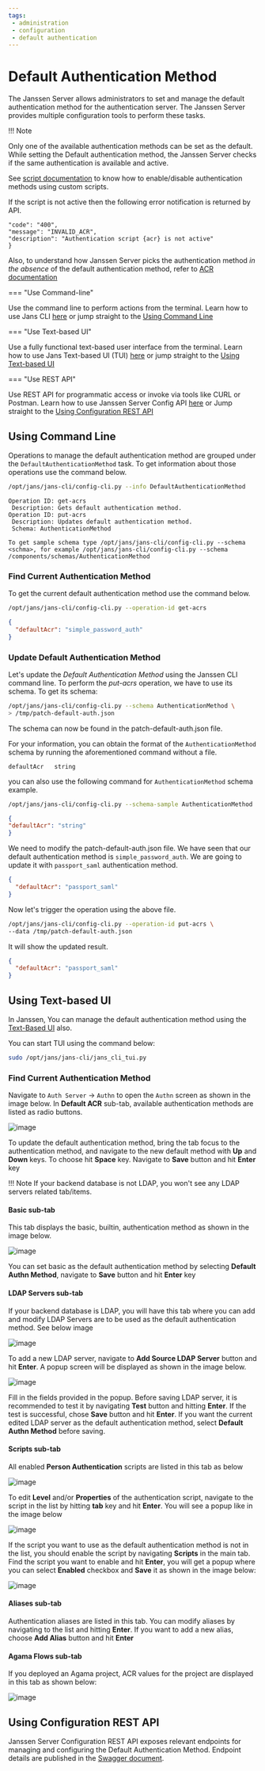 ```yaml
---
tags:
 - administration
 - configuration
 - default authentication
---
```


# Default Authentication Method

The Janssen Server allows administrators to set and manage the default
authentication method for the authentication server.
The Janssen Server provides multiple configuration tools to perform these tasks.

!!! Note

 Only one of the available authentication methods can be set as the default.
 While setting the Default authentication method, the Janssen Server 
 checks if the same authentication is available and active.
    
 See 
 [script documentation](../custom-scripts-config.md#update-an-existing-custom-script) 
 to know how to enable/disable authentication methods using custom scripts.


 If the script is not active then the following error notification is 
 returned by API.
 ```{
 "code": "400",
 "message": "INVALID_ACR",
 "description": "Authentication script {acr} is not active"
 }
 ```

 Also, to understand how Janssen Server picks the authentication method *in the absence* of the default authentication method, refer to 
 [ACR documentation](../../auth-server/openid-features/acrs.md#flowchart---how-the-jans-as-derives-an-acr-value-for-a-user-session-)

=== "Use Command-line"

 Use the command line to perform actions from the terminal. Learn how to
 use Jans CLI [here](../config-tools/jans-cli/README.md) or jump straight to
 the [Using Command Line](#using-command-line)

=== "Use Text-based UI"

 Use a fully functional text-based user interface from the terminal.
 Learn how to use Jans Text-based UI (TUI)
 [here](../config-tools/jans-tui/README.md) or jump straight to the
 [Using Text-based UI](#using-text-based-ui)

=== "Use REST API"

 Use REST API for programmatic access or invoke via tools like CURL or 
 Postman. Learn how to use Janssen Server Config API 
 [here](../config-tools/config-api/README.md) or Jump straight to the
 [Using Configuration REST API](#using-configuration-rest-api)

##  Using Command Line

Operations to manage the default authentication method are grouped under the
`DefaultAuthenticationMethod` task. To get information about those operations
use the command below.

```bash title="Command"
/opt/jans/jans-cli/config-cli.py --info DefaultAuthenticationMethod
```
```text title="Output"
Operation ID: get-acrs
 Description: Gets default authentication method.
Operation ID: put-acrs
 Description: Updates default authentication method.
 Schema: AuthenticationMethod

To get sample schema type /opt/jans/jans-cli/config-cli.py --schema <schma>, for example /opt/jans/jans-cli/config-cli.py --schema /components/schemas/AuthenticationMethod
```

### Find Current Authentication Method

To get the current default authentication method use the command below.
```bash title="Command"
/opt/jans/jans-cli/config-cli.py --operation-id get-acrs
```
```json title="Sample Output"
{
  "defaultAcr": "simple_password_auth"
}
```

### Update Default Authentication Method

Let's update the _Default Authentication Method_ using the Janssen CLI command line.
To perform the _put-acrs_ operation, we have to use its schema.
To get its schema:

```bash title="Command"
/opt/jans/jans-cli/config-cli.py --schema AuthenticationMethod \
> /tmp/patch-default-auth.json
```
The schema can now be found in the patch-default-auth.json file.

For your information, you can obtain the format of the `AuthenticationMethod`
schema by running the aforementioned command without a file.

```text title="Schema Format"
defaultAcr   string
```
you can also use the following command for `AuthenticationMethod` schema example.

```bash title="Command"
/opt/jans/jans-cli/config-cli.py --schema-sample AuthenticationMethod
```
```json title="Schema Example"
{
"defaultAcr": "string"
}
```

We need to modify the patch-default-auth.json file.
We have seen that our default authentication method is `simple_password_auth`.
We are going to update it with `passport_saml` authentication method.

```json title="input"
{
  "defaultAcr": "passport_saml"
}

```

Now let's trigger the operation using the above file.

```bash title="Command"
/opt/jans/jans-cli/config-cli.py --operation-id put-acrs \
--data /tmp/patch-default-auth.json
```

It will show the updated result.

```json title="Sample Output"
{
  "defaultAcr": "passport_saml"
}

```

##  Using Text-based UI

In Janssen, You can manage the default authentication method using
the [Text-Based UI](../config-tools/jans-tui/README.md) also.

You can start TUI using the command below:

```bash title="Command"
sudo /opt/jans/jans-cli/jans_cli_tui.py
```

### Find Current Authentication Method

Navigate to `Auth Server` -> `Authn` to open the `Authn` screen as shown
in the image below. In **Default ACR** sub-tab, available authentication methods are listed
as radio buttons.

![image](../../../assets/tui-authn-dafault-acr.png)

To update the default authentication method, bring the tab focus to the authentication method,
and navigate to the new default method with **Up** and **Down** keys. To choose hit **Space** key.
Navigate to **Save** button and hit **Enter** key

!!! Note 
If your backend database is not LDAP, you won't see any LDAP servers related tab/items.

#### Basic sub-tab

This tab displays the basic, builtin, authentication method as shown in the image below.

![image](../../../assets/tui-authn-basic.png)

You can set basic as the default authentication method by selecting **Default Authn Method**,
navigate to **Save** button and hit **Enter** key

#### LDAP Servers sub-tab

If your backend database is LDAP, you will have this tab where you can add and modify
LDAP Servers are to be used as the default authentication method. See below image

![image](../../../assets/tui-authn-ldap-servers.png)

To add a new LDAP server, navigate to **Add Source LDAP Server** button and hit **Enter**. A popup screen will
be displayed as shown in the image below.

![image](../../../assets/tui-authn-ldap-servers-add.png)

Fill in the fields provided in the popup. Before saving LDAP server, it is recommended to test it by navigating 
**Test** button and hitting **Enter**. If the test is successful, chose **Save** button and hit **Enter**. If
you want the current edited LDAP server as the default authentication method, select **Default Authn Method** before saving.

#### Scripts sub-tab

All enabled **Person Authentication** scripts are listed in this tab as below

![image](../../../assets/tui-authn-scripts.png)

To edit **Level** and/or **Properties** of the authentication script, navigate to the script in the list by hitting **tab** key
and hit **Enter**. You will see a popup like in the image below

![image](../../../assets/tui-authn-scripts-edit.png)

If the script you want to use as the default authentication method is not in the list, you should enable the script by
navigating **Scripts** in the main tab. Find the script you want to enable and hit **Enter**, you will get a popup where
you can select **Enabled** checkbox and **Save** it as shown in the image below:

![image](../../../assets/tui-authn-scripts-enable.png)

#### Aliases sub-tab

Authentication aliases are listed in this tab. You can modify aliases by navigating to the list and hitting **Enter**.
If you want to add a new alias, choose **Add Alias** button and hit **Enter**

#### Agama Flows sub-tab

If you deployed an Agama project, ACR values for the project are displayed in this tab as shown below:

![image](../../../assets/tui-authn-agama.png)


## Using Configuration REST API

Janssen Server Configuration REST API exposes relevant endpoints for managing
and configuring the Default Authentication Method. Endpoint details are published
in the [Swagger document](./../../reference/openapi.md).

